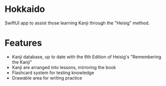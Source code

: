 # Hokkaido

SwiftUI app to assist those learning Kanji through the "Heisig" method.

# Features

* Kanji database, up to date with the 6th Edition of Heisig's "Remembering the Kanji"
* Kanji are arranged into lessons, mirroring the book
* Flashcard system for testing knowledge
* Drawable area for writing practice